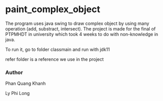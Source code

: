 # paint_complex_object
<p>The program uses java swing to draw complex object by using many operation (add, substract, intersect). The project is made for the final of PTPMHDT in university which took 4 weeks to do with non-knowledge in java.</p>
<p>To run it, go to folder classmain and run with jdk11</p>
<p>refer folder is a reference we use in the project</p>
<h3>Author</h3>
<p>Phan Quang Khanh</p>
<p>Ly Phi Long</p>
